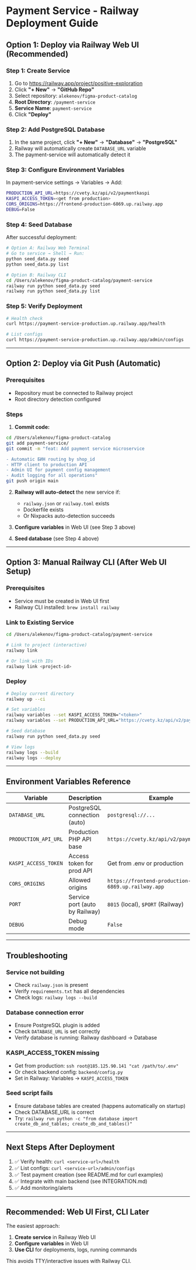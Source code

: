 # Payment Service - Railway Deployment Guide

## Option 1: Deploy via Railway Web UI (Recommended)

### Step 1: Create Service

1. Go to https://railway.app/project/positive-exploration
2. Click **"+ New"** → **"GitHub Repo"**
3. Select repository: `alekenov/figma-product-catalog`
4. **Root Directory**: `/payment-service`
5. **Service Name**: `payment-service`
6. Click **"Deploy"**

### Step 2: Add PostgreSQL Database

1. In the same project, click **"+ New"** → **"Database"** → **"PostgreSQL"**
2. Railway will automatically create `DATABASE_URL` variable
3. The payment-service will automatically detect it

### Step 3: Configure Environment Variables

In payment-service settings → Variables → Add:

```bash
PRODUCTION_API_URL=https://cvety.kz/api/v2/paymentkaspi
KASPI_ACCESS_TOKEN=<get from production>
CORS_ORIGINS=https://frontend-production-6869.up.railway.app
DEBUG=False
```

### Step 4: Seed Database

After successful deployment:

```bash
# Option A: Railway Web Terminal
# Go to service → Shell → Run:
python seed_data.py seed
python seed_data.py list

# Option B: Railway CLI
cd /Users/alekenov/figma-product-catalog/payment-service
railway run python seed_data.py seed
railway run python seed_data.py list
```

### Step 5: Verify Deployment

```bash
# Health check
curl https://payment-service-production.up.railway.app/health

# List configs
curl https://payment-service-production.up.railway.app/admin/configs
```

---

## Option 2: Deploy via Git Push (Automatic)

### Prerequisites
- Repository must be connected to Railway project
- Root directory detection configured

### Steps

1. **Commit code:**
```bash
cd /Users/alekenov/figma-product-catalog
git add payment-service/
git commit -m "feat: Add payment service microservice

- Automatic БИН routing by shop_id
- HTTP client to production API
- Admin UI for payment config management
- Audit logging for all operations"
git push origin main
```

2. **Railway will auto-detect** the new service if:
   - `railway.json` or `railway.toml` exists
   - Dockerfile exists
   - Or Nixpacks auto-detection succeeds

3. **Configure variables** in Web UI (see Step 3 above)

4. **Seed database** (see Step 4 above)

---

## Option 3: Manual Railway CLI (After Web UI Setup)

### Prerequisites
- Service must be created in Web UI first
- Railway CLI installed: `brew install railway`

### Link to Existing Service

```bash
cd /Users/alekenov/figma-product-catalog/payment-service

# Link to project (interactive)
railway link

# Or link with IDs
railway link <project-id>
```

### Deploy

```bash
# Deploy current directory
railway up --ci

# Set variables
railway variables --set KASPI_ACCESS_TOKEN="<token>"
railway variables --set PRODUCTION_API_URL="https://cvety.kz/api/v2/paymentkaspi"

# Seed database
railway run python seed_data.py seed

# View logs
railway logs --build
railway logs --deploy
```

---

## Environment Variables Reference

| Variable | Description | Example |
|---|---|---|
| `DATABASE_URL` | PostgreSQL connection (auto) | `postgresql://...` |
| `PRODUCTION_API_URL` | Production PHP API base | `https://cvety.kz/api/v2/paymentkaspi` |
| `KASPI_ACCESS_TOKEN` | Access token for prod API | Get from .env or production |
| `CORS_ORIGINS` | Allowed origins | `https://frontend-production-6869.up.railway.app` |
| `PORT` | Service port (auto by Railway) | `8015` (local), `$PORT` (Railway) |
| `DEBUG` | Debug mode | `False` |

---

## Troubleshooting

### Service not building
- Check `railway.json` is present
- Verify `requirements.txt` has all dependencies
- Check logs: `railway logs --build`

### Database connection error
- Ensure PostgreSQL plugin is added
- Check `DATABASE_URL` is set correctly
- Verify database is running: Railway dashboard → Database

### KASPI_ACCESS_TOKEN missing
- Get from production: `ssh root@185.125.90.141 "cat /path/to/.env"`
- Or check backend config: `backend/config.py`
- Set in Railway: Variables → `KASPI_ACCESS_TOKEN`

### Seed script fails
- Ensure database tables are created (happens automatically on startup)
- Check DATABASE_URL is correct
- Try: `railway run python -c "from database import create_db_and_tables; create_db_and_tables()"`

---

## Next Steps After Deployment

1. ✅ Verify health: `curl <service-url>/health`
2. ✅ List configs: `curl <service-url>/admin/configs`
3. ✅ Test payment creation (see README.md for curl examples)
4. ✅ Integrate with main backend (see INTEGRATION.md)
5. ✅ Add monitoring/alerts

---

## Recommended: Web UI First, CLI Later

The easiest approach:
1. **Create service** in Railway Web UI
2. **Configure variables** in Web UI
3. **Use CLI** for deployments, logs, running commands

This avoids TTY/interactive issues with Railway CLI.
